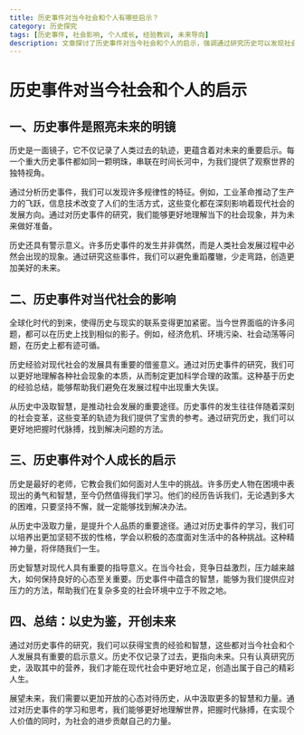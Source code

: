 ```yaml
---
title: 历史事件对当今社会和个人有哪些启示？
category: 历史探究
tags: [历史事件, 社会影响, 个人成长, 经验教训, 未来导向]
description: 文章探讨了历史事件对当今社会和个人的启示，强调通过研究历史可以发现社会发展规律、避免重复错误，并为个人成长提供宝贵教训和精神力量，以史为鉴，照亮未来发展方向。
---
```

# 历史事件对当今社会和个人的启示

## 一、历史事件是照亮未来的明镜

历史是一面镜子，它不仅记录了人类过去的轨迹，更蕴含着对未来的重要启示。每一个重大历史事件都如同一颗明珠，串联在时间长河中，为我们提供了观察世界的独特视角。

通过分析历史事件，我们可以发现许多规律性的特征。例如，工业革命推动了生产力的飞跃，信息技术改变了人们的生活方式，这些变化都在深刻影响着现代社会的发展方向。通过对历史事件的研究，我们能够更好地理解当下的社会现象，并为未来做好准备。

历史还具有警示意义。许多历史事件的发生并非偶然，而是人类社会发展过程中必然会出现的现象。通过研究这些事件，我们可以避免重蹈覆辙，少走弯路，创造更加美好的未来。

## 二、历史事件对当代社会的影响

全球化时代的到来，使得历史与现实的联系变得更加紧密。当今世界面临的许多问题，都可以在历史上找到相似的影子。例如，经济危机、环境污染、社会动荡等问题，在历史上都有迹可循。

历史经验对现代社会的发展具有重要的借鉴意义。通过对历史事件的研究，我们可以更好地理解各种社会现象的本质，从而制定更加科学合理的政策。这种基于历史的经验总结，能够帮助我们避免在发展过程中出现重大失误。

从历史中汲取智慧，是推动社会发展的重要途径。历史事件的发生往往伴随着深刻的社会变革，这些变革的轨迹为我们提供了宝贵的参考。通过研究历史，我们可以更好地把握时代脉搏，找到解决问题的方法。

## 三、历史事件对个人成长的启示

历史是最好的老师，它教会我们如何面对人生中的挑战。许多历史人物在困境中表现出的勇气和智慧，至今仍然值得我们学习。他们的经历告诉我们，无论遇到多大的困难，只要坚持不懈，就一定能够找到解决办法。

从历史中汲取力量，是提升个人品质的重要途径。通过对历史事件的学习，我们可以培养出更加坚韧不拔的性格，学会以积极的态度面对生活中的各种挑战。这种精神力量，将伴随我们一生。

历史智慧对现代人具有重要的指导意义。在当今社会，竞争日益激烈，压力越来越大，如何保持良好的心态至关重要。历史事件中蕴含的智慧，能够为我们提供应对压力的方法，帮助我们在复杂多变的社会环境中立于不败之地。

## 四、总结：以史为鉴，开创未来

通过对历史事件的研究，我们可以获得宝贵的经验和智慧，这些都对当今社会和个人发展具有重要的启示意义。历史不仅记录了过去，更指向未来。只有认真研究历史，汲取其中的营养，我们才能在现代社会中更好地立足，创造出属于自己的精彩人生。

展望未来，我们需要以更加开放的心态对待历史，从中汲取更多的智慧和力量。通过对历史事件的学习和思考，我们能够更好地理解世界，把握时代脉搏，在实现个人价值的同时，为社会的进步贡献自己的力量。